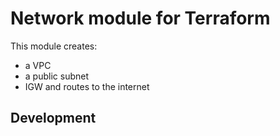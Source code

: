 # Network module for Terraform

This module creates:
 * a VPC
 * a public subnet
 * IGW and routes to the internet

## Development

